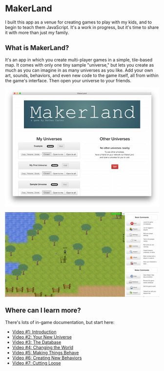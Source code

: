 
# MakerLand

I built this app as a venue for creating games to play with my kids, and to
begin to teach them JavaScript.  It's a work in progress, but it's time to
share it with more than just my family.

## What is MakerLand?

It's an app in which you create multi-player games in a simple, tile-based
map.  It comes with only one tiny sample "universe," but lets you create as
much as you can imagine in as many universes as you like.  Add your own art,
sounds, behaviors, and even new code to the game itself, all from within the
game's interface.  Then open your universe to your friends.

![Main window screenshot](main-win-screenshot.png)

![Game play screenshot](game-screenshot.png)

## Where can I learn more?

There's lots of in-game documentation, but start here:

 * [Video #1: Introduction](https://youtu.be/tTK8fBjzGPw?list=PLqm1puGPkE8g0QGk71yV6kXu4JcZ0J2EH)
 * [Video #2: Your New Universe](https://www.youtube.com/watch?v=v6QgkKVhXJU&list=PLqm1puGPkE8g0QGk71yV6kXu4JcZ0J2EH&index=2)
 * [Video #3: The Database](https://www.youtube.com/watch?v=LKm5C-Nd-eM&index=3&list=PLqm1puGPkE8g0QGk71yV6kXu4JcZ0J2EH)
 * [Video #4: Changing the World](https://www.youtube.com/watch?v=2n22ICEV95o&index=4&list=PLqm1puGPkE8g0QGk71yV6kXu4JcZ0J2EH)
 * [Video #5: Making Things Behave](https://www.youtube.com/watch?v=V-JnSrA8eKY&index=5&list=PLqm1puGPkE8g0QGk71yV6kXu4JcZ0J2EH)
 * [Video #6: Creating New Behaviors](https://www.youtube.com/watch?v=MLGBm4hErwQ&list=PLqm1puGPkE8g0QGk71yV6kXu4JcZ0J2EH&index=6)
 * [Video #7: Cutting Loose](https://www.youtube.com/watch?v=dHTn8MVFp2c&index=8&list=PLqm1puGPkE8g0QGk71yV6kXu4JcZ0J2EH)
